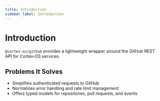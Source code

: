 ```yaml
---
title: Introduction
sidebar_label: Introduction
---
```


# Introduction

`@cortex-os/github` provides a lightweight wrapper around the GitHub REST API for Cortex‑OS services.

## Problems It Solves
- Simplifies authenticated requests to GitHub
- Normalizes error handling and rate limit management
- Offers typed models for repositories, pull requests, and events
